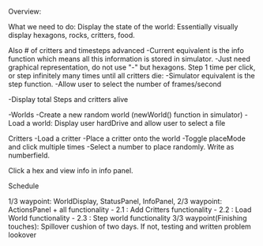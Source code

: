 Overview:

What we need to do:
  Display the state of the world: Essentially visually display hexagons, rocks, critters, food.
  
  Also # of critters and timesteps advanced
    -Current equivalent is the info function which means all this information is stored in simulator.
    -Just need graphical representation, do not use "-" but hexagons.
  Step 1 time per click, or step infinitely many times until all critters die:
    -Simulator equivalent is the step function.
    -Allow user to select the number of frames/second
    
  -Display total Steps and critters alive
  
  -Worlds
    -Create a new random world (newWorld() function in simulator)
    -Load a world: Display user hardDrive and allow user to select a file
  
  Critters
    -Load a critter
    -Place a critter onto the world
      -Toggle placeMode and click multiple times
      -Select a number to place randomly. Write as numberfield.
  
  Click a hex and view info in info panel. 
    
  
Schedule
  
  1/3 waypoint: WorldDisplay, StatusPanel, InfoPanel,
  2/3 waypoint: ActionsPanel + all functionality
      - 2.1 : Add Critters functionality
      - 2.2 : Load World functionality
      - 2.3 : Step world functionality
  3/3 waypoint(Finishing touches): Spillover cushion of two days. If not, testing and written problem lookover
  
